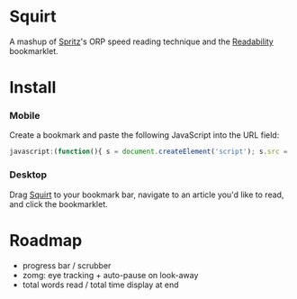 # Squirt

A mashup of [Spritz](http://spritzinc.com)'s ORP speed reading technique and the [Readability](http://www.readability.com) bookmarklet.

# Install

### Mobile

Create a bookmark and paste the following JavaScript into the URL field:

```JavaScript
javascript:(function(){ s = document.createElement('script'); s.src = '//raw.github.com/cameron/squirt/master/squirt.js'; document.body.appendChild(s); }()
```

### Desktop

Drag <a href="javascript:(function(){s = document.createElement('script'); s.src = '//raw.github.com/cameron/squirt/master/squirt.js'; document.body.appendChild(s);}()">Squirt</a> to your bookmark bar, navigate to an article you'd like to read, and click the bookmarklet.

# Roadmap

- progress bar / scrubber
- zomg: eye tracking + auto-pause on look-away
- total words read / total time display at end
